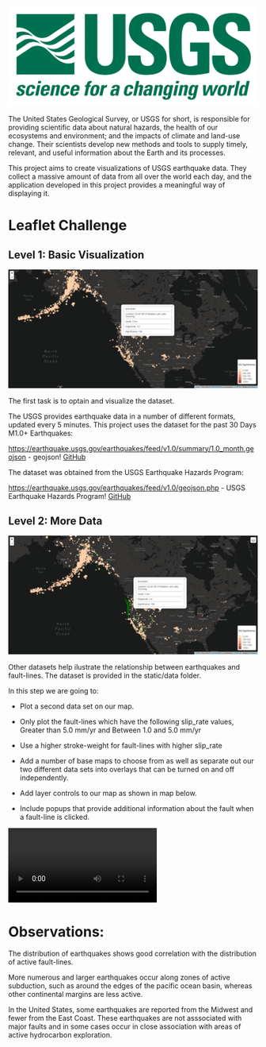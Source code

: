 ![USGS Logo](/images/USGSLogo.png)

The United States Geological Survey, or USGS for short, is responsible for providing scientific data about natural hazards, the health of our ecosystems and environment; and the impacts of climate and land-use change. Their scientists develop new methods and tools to supply timely, relevant, and useful information about the Earth and its processes.

This project aims to create visualizations of USGS earthquake data. They collect a massive amount of data from all over the world each day, and the application developed in this project provides a meaningful way of displaying it.

# Leaflet Challenge

## Level 1: Basic Visualization

![Basic Visualization of Earthquake Magnitudes](/images/NorthAmerica_level1.png)

The first task is to optain and visualize the dataset.

The USGS provides earthquake data in a number of different formats, updated every 5 minutes.
This project uses the dataset for the past 30 Days M1.0+ Earthquakes:

https://earthquake.usgs.gov/earthquakes/feed/v1.0/summary/1.0_month.geojson - geojson!
[GitHub](https://earthquake.usgs.gov/earthquakes/feed/v1.0/summary/1.0_month.geojson)

The dataset was obtained from the USGS Earthquake Hazards Program:

https://earthquake.usgs.gov/earthquakes/feed/v1.0/geojson.php - USGS Earthquake Hazards Program!
[GitHub](https://earthquake.usgs.gov/earthquakes/feed/v1.0/geojson.php)

## Level 2: More Data

![Visualization of Fault Lines and Earthquake Magnitude](/images/NorthAmerica_level2.png)

Other datasets help ilustrate the relationship between earthquakes and fault-lines. The dataset is provided in the static/data folder.

In this step we are going to:


* Plot a second data set on our map.


* Only plot the fault-lines which have the following slip_rate values, Greater than 5.0 mm/yr and Between 1.0 and 5.0 mm/yr


* Use a higher stroke-weight for fault-lines with higher slip_rate


* Add a number of base maps to choose from as well as separate out our two different data sets into overlays that can be turned on and off independently.


* Add layer controls to our map as shown in map below.


* Include popups that provide additional information about the fault when a fault-line is clicked.

![App GIF](/images/earthquakesGIF.mp4)

# Observations:

The distribution of earthquakes shows good correlation with the distribution of active fault-lines.

More numerous and larger earthquakes occur along zones of active subduction, such as around the edges of the pacific ocean basin, whereas other continental margins are less active.

In the United States, some earthquakes are reported from the Midwest and fewer from the East Coast. These earthquakes are not asssociated with major faults and in some cases occur in close association with areas of active hydrocarbon exploration.